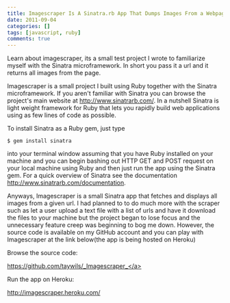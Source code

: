 ```yaml
---
title: Imagescraper Is A Sinatra.rb App That Dumps Images From a Webpage
date: 2011-09-04
categories: []
tags: [javascript, ruby]
comments: true
---
```

Learn about imagescraper, its a small test project I wrote to familiarize myself with the Sinatra microframework. In short you pass it a url and it returns all images from the page.

<!-- more -->
Imagescraper is a small project I built using Ruby together with the Sinatra microframework. If you aren't familiar with Sinatra you can browse the project's main website at <a href="http://www.sinatrarb.com/">http://www.sinatrarb.com/</a>. In a nutshell Sinatra is light weight framework for Ruby that lets you rapidly build web applications using as few lines of code as possible.

To install Sinatra as a Ruby gem, just type

```
$ gem install sinatra
```

into your terminal window assuming that you have Ruby installed on your machine and you can begin bashing out HTTP GET and POST request on your local machine using Ruby and then just run the app using the Sinatra gem. For a quick overview of Sinatra see the documentation <a href="http://www.sinatrarb.com/documentation">http://www.sinatrarb.com/documentation</a>.

Anyways, Imagescraper is a small Sinatra app that fetches and displays all images from a given url. I had planned to to do much more with the scraper such as let a user upload a text file with a list of urls and have it download the files to your machine but the project began to lose focus and the unnecessary feature creep was beginning to bog me down. However, the source code is available on my GitHub account and you can play with Imagescraper at the link below(the app is being hosted on Heroku)

Browse the source code:

<a href="https://github.com/taywils/_Imagescraper_">https://github.com/taywils/_Imagescraper_</a>

Run the app on Heroku:

<a href="http://imagescraper.heroku.com/">http://imagescraper.heroku.com/</a>
